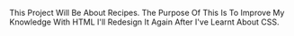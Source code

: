 This Project Will Be About Recipes.
The Purpose Of This Is To Improve My Knowledge With HTML
I'll Redesign It Again After I've Learnt About CSS.